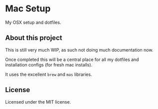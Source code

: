 # Mac Setup

My OSX setup and dotfiles.

## About this project

This is still very much WIP, as such not doing much documentation now.

Once completed this will be a central place for all my dotfiles and installation
configs (for fresh mac installs).
 
It uses the excellent `brew` and `mas` libraries.

## License
Licensed under the MIT license.  